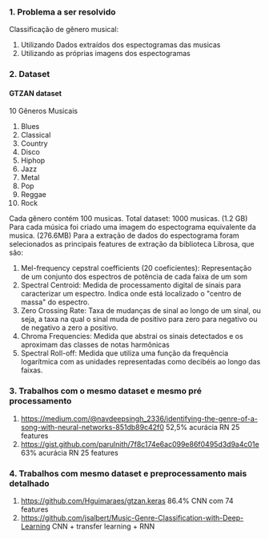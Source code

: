 ### 1. Problema a ser resolvido
Classificação de gênero musical: 
1. Utilizando Dados extraídos dos espectogramas das musicas
2. Utilizando as próprias imagens dos espectogramas


### 2. Dataset
#### GTZAN dataset

10 Gêneros Musicais
1. Blues
2. Classical
3. Country
4. Disco
5. Hiphop
6. Jazz
7. Metal
8. Pop
9. Reggae
10. Rock


Cada gênero contém 100 musicas. Total dataset: 1000 musicas. (1.2 GB)
Para cada música foi criado uma imagem do espectograma equivalente da musica. (276.6MB)
Para a extração de dados do espectograma foram selecionados as principais                                 features de extração da biblioteca Librosa, que são:

1. Mel-frequency cepstral coefficients (20 coeficientes):
Representação de um conjunto dos espectros de potência de cada faixa de um som
2. Spectral Centroid:
Medida de processamento digital de sinais para caracterizar um espectro. Indica onde está localizado o "centro de massa" do espectro. 
3. Zero Crossing Rate:
Taxa de mudanças de sinal ao longo de um sinal, ou seja, a taxa na qual o sinal muda de positivo para zero para negativo ou de negativo a zero a positivo.
4. Chroma Frequencies:
Medida que abstrai os sinais detectados e os aproximam das classes de notas harmônicas
5. Spectral Roll-off:
Medida que utiliza uma função da frequência logarítmica com as unidades representadas como decibéis ao longo das faixas.


### 3. Trabalhos com o mesmo dataset e mesmo pré processamento
1. https://medium.com/@navdeepsingh_2336/identifying-the-genre-of-a-song-with-neural-networks-851db89c42f0 52,5% acurácia RN 25 features
2. https://gist.github.com/parulnith/7f8c174e6ac099e86f0495d3d9a4c01e 63% acurácia RN 25 features

### 4. Trabalhos com mesmo dataset e preprocessamento mais detalhado
1. https://github.com/Hguimaraes/gtzan.keras 86.4% CNN com 74 features
2. https://github.com/jsalbert/Music-Genre-Classification-with-Deep-Learning CNN + transfer learning + RNN  

